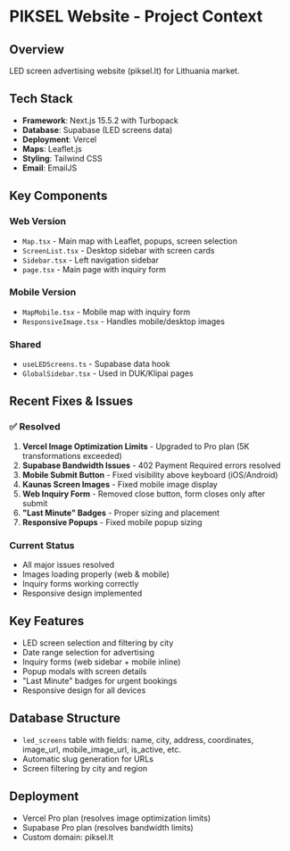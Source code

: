 # PIKSEL Website - Project Context

## Overview
LED screen advertising website (piksel.lt) for Lithuania market.

## Tech Stack
- **Framework**: Next.js 15.5.2 with Turbopack
- **Database**: Supabase (LED screens data)
- **Deployment**: Vercel
- **Maps**: Leaflet.js
- **Styling**: Tailwind CSS
- **Email**: EmailJS

## Key Components

### Web Version
- `Map.tsx` - Main map with Leaflet, popups, screen selection
- `ScreenList.tsx` - Desktop sidebar with screen cards
- `Sidebar.tsx` - Left navigation sidebar
- `page.tsx` - Main page with inquiry form

### Mobile Version  
- `MapMobile.tsx` - Mobile map with inquiry form
- `ResponsiveImage.tsx` - Handles mobile/desktop images

### Shared
- `useLEDScreens.ts` - Supabase data hook
- `GlobalSidebar.tsx` - Used in DUK/Klipai pages

## Recent Fixes & Issues

### ✅ Resolved
1. **Vercel Image Optimization Limits** - Upgraded to Pro plan (5K transformations exceeded)
2. **Supabase Bandwidth Issues** - 402 Payment Required errors resolved
3. **Mobile Submit Button** - Fixed visibility above keyboard (iOS/Android)
4. **Kaunas Screen Images** - Fixed mobile image display
5. **Web Inquiry Form** - Removed close button, form closes only after submit
6. **"Last Minute" Badges** - Proper sizing and placement
7. **Responsive Popups** - Fixed mobile popup sizing

### Current Status
- All major issues resolved
- Images loading properly (web & mobile)
- Inquiry forms working correctly
- Responsive design implemented

## Key Features
- LED screen selection and filtering by city
- Date range selection for advertising
- Inquiry forms (web sidebar + mobile inline)
- Popup modals with screen details
- "Last Minute" badges for urgent bookings
- Responsive design for all devices

## Database Structure
- `led_screens` table with fields: name, city, address, coordinates, image_url, mobile_image_url, is_active, etc.
- Automatic slug generation for URLs
- Screen filtering by city and region

## Deployment
- Vercel Pro plan (resolves image optimization limits)
- Supabase Pro plan (resolves bandwidth limits)
- Custom domain: piksel.lt


